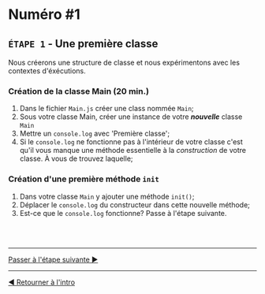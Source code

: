 # Numéro #1

## `ÉTAPE 1` - Une première classe

Nous créerons une structure de classe et nous expérimentons avec les contextes d'éxécutions.

### Création de la classe Main (20 min.)

1. Dans le fichier `Main.js` créer une class nommée `Main`;
1. Sous votre classe Main, créer une instance de votre **_nouvelle_** classe `Main`
1. Mettre un `console.log` avec 'Première classe';
1. Si le `console.log` ne fonctionne pas à l'intérieur de votre classe c'est qu'il vous manque une méthode essentielle à la _construction_ de votre classe. À vous de trouvez laquelle;

### Création d'une première méthode `init`

1. Dans votre classe `Main` y ajouter une méthode `init()`;
1. Déplacer le `console.log` du constructeur dans cette nouvelle méthode;
1. Est-ce que le `console.log` fonctionne? Passe à l'étape suivante.

<br><br><hr>

[Passer à l'étape suivante ▶](b.md)

<hr>

[◀ Retourner à l'intro](../readme.md)
